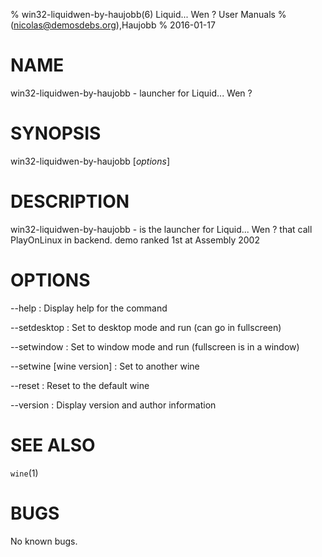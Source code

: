 % win32-liquidwen-by-haujobb(6) Liquid... Wen ? User Manuals
%  (nicolas@demosdebs.org),Haujobb
% 2016-01-17

# NAME
win32-liquidwen-by-haujobb - launcher for Liquid... Wen ?

# SYNOPSIS
win32-liquidwen-by-haujobb [*options*]

# DESCRIPTION
win32-liquidwen-by-haujobb - is the launcher for Liquid... Wen ? that call PlayOnLinux in backend.
demo ranked 1st at Assembly 2002

# OPTIONS
\--help
:   Display help for the command

\--setdesktop
:   Set to desktop mode and run (can go in fullscreen)

\--setwindow
:   Set to window mode and run (fullscreen is in a window)

\--setwine [wine version]
:   Set to another wine

\--reset
:   Reset to the default wine

\--version
:   Display version and author information

# SEE ALSO
`wine`(1)

# BUGS
No known bugs.
